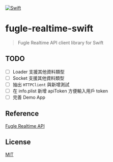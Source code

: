 [![Swift](https://github.com/Make-a-good-soup/fugle-realtime-swift/actions/workflows/swift.yml/badge.svg)](https://github.com/Make-a-good-soup/fugle-realtime-swift/actions/workflows/swift.yml)

# fugle-realtime-swift

> Fugle Realtime API client library for Swift

## TODO

- [ ] Loader 支援其他資料類型
- [ ] Socket 支援其他資料類型
- [ ] 抽出 `HTTPClient` 與新增測試 
- [ ] 在 info.plist 新增 apiToken 方便輸入用戶 token
- [ ] 完善 Demo App

## Reference

[Fugle Realtime API](https://developer.fugle.tw)

## License

[MIT](LICENSE)